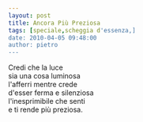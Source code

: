 ```yaml
---
layout: post
title: Ancora Più Preziosa
tags: [speciale,scheggia d'essenza,]
date: 2010-04-05 09:48:00
author: pietro
---
```

Credi che la luce<br/>sia una cosa luminosa<br/>l'afferri mentre crede<br/>d'esser ferma e silenziosa<br/>l'inesprimibile che senti<br/>e ti rende più preziosa.
